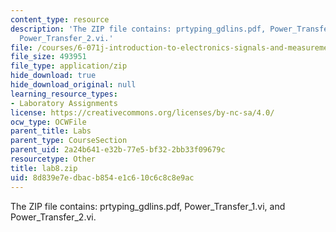 ```yaml
---
content_type: resource
description: 'The ZIP file contains: prtyping_gdlins.pdf, Power_Transfer_1.vi, and
  Power_Transfer_2.vi.'
file: /courses/6-071j-introduction-to-electronics-signals-and-measurement-spring-2006/8d839e7edbacb854e1c610c6c8c8e9ac_lab8.zip
file_size: 493951
file_type: application/zip
hide_download: true
hide_download_original: null
learning_resource_types:
- Laboratory Assignments
license: https://creativecommons.org/licenses/by-nc-sa/4.0/
ocw_type: OCWFile
parent_title: Labs
parent_type: CourseSection
parent_uid: 2a24b641-e32b-77e5-bf32-2bb33f09679c
resourcetype: Other
title: lab8.zip
uid: 8d839e7e-dbac-b854-e1c6-10c6c8c8e9ac
---
```

The ZIP file contains: prtyping_gdlins.pdf, Power_Transfer_1.vi, and Power_Transfer_2.vi.